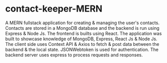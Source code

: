 # contact-keeper-MERN
A MERN fullstack application for creating & managing the user's contacts. Contacts are stored in a MongoDB database and the backend is run using Express & Node Js. The frontend is builts using React. The application was built to showcase knowledge of MongoDB, Express, React Js &amp; Node Js. The client side uses Context API & Axios to fetch & post data between the backend &amp; the local state. JSONWebtoken is used for authentication. The backend server uses express to process requests and responses.
